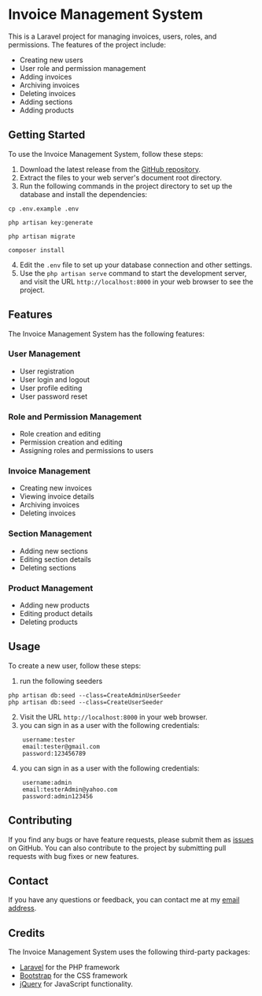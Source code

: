 # Invoice Management System

This is a Laravel project for managing invoices, users, roles, and permissions. The features of the project include:

- Creating new users
- User role and permission management
- Adding invoices
- Archiving invoices
- Deleting invoices
- Adding sections
- Adding products

## Getting Started

To use the Invoice Management System, follow these steps:

1. Download the latest release from the [GitHub repository](https://github.com/your-username/invoice-management-system).
2. Extract the files to your web server's document root directory.
3. Run the following commands in the project directory to set up the database and install the dependencies:

```
cp .env.example .env
```
```
php artisan key:generate
```
```
php artisan migrate
```
```
composer install
```


4. Edit the `.env` file to set up your database connection and other settings.
5. Use the `php artisan serve` command to start the development server, and visit the URL `http://localhost:8000` in your web browser to see the project.

## Features

The Invoice Management System has the following features:

### User Management

- User registration
- User login and logout
- User profile editing
- User password reset

### Role and Permission Management

- Role creation and editing
- Permission creation and editing
- Assigning roles and permissions to users

### Invoice Management

- Creating new invoices
- Viewing invoice details
- Archiving invoices
- Deleting invoices

### Section Management

- Adding new sections
- Editing section details
- Deleting sections

### Product Management

- Adding new products
- Editing product details
- Deleting products

## Usage

To create a new user, follow these steps:
1. run the following seeders
```
php artisan db:seed --class=CreateAdminUserSeeder
php artisan db:seed --class=CreateUserSeeder

```

2. Visit the URL `http://localhost:8000` in your web browser.
3. you can sign in as a user with the following credentials:
```
    username:tester
    email:tester@gmail.com
    password:123456789
```
4. you can sign in as a user with the following credentials:
```
    username:admin
    email:testerAdmin@yahoo.com
    password:admin123456
```

## Contributing

If you find any bugs or have feature requests, please submit them as [issues](https://github.com/your-username/invoice-management-system/issues) on GitHub. You can also contribute to the project by submitting pull requests with bug fixes or new features.


## Contact

If you have any questions or feedback, you can contact me at my [email address](mailto:mohamadalani963@gmail.com).

## Credits

The Invoice Management System uses the following third-party packages:

- [Laravel](https://laravel.com/) for the PHP framework
- [Bootstrap](https://getbootstrap.com/) for the CSS framework
- [jQuery](https://jquery.com/) for JavaScript functionality.
